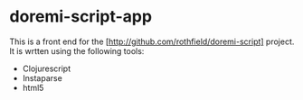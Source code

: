  
# doremi-script-app
This is a front end for the [http://github.com/rothfield/doremi-script] project. It is wrtten using the following tools:
* Clojurescript
* Instaparse
* html5


